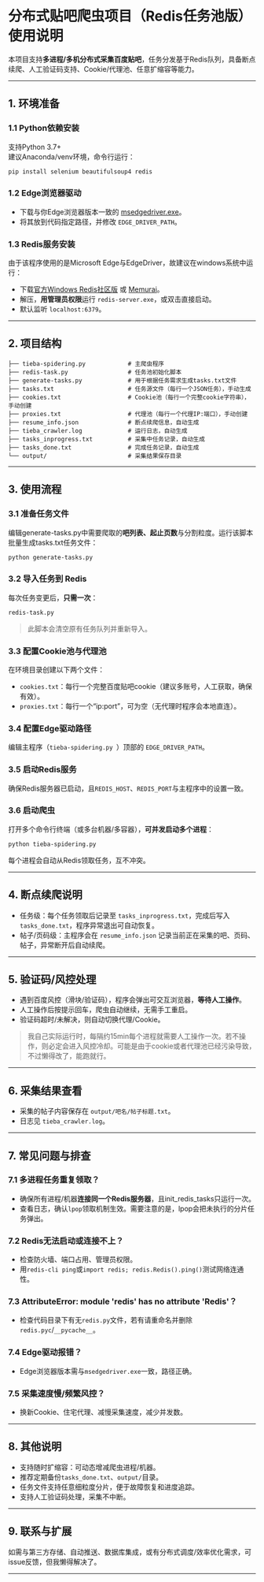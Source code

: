 # 分布式贴吧爬虫项目（Redis任务池版）使用说明

本项目支持**多进程/多机分布式采集百度贴吧**，任务分发基于Redis队列，具备断点续爬、人工验证码支持、Cookie/代理池、任意扩缩容等能力。

---

## 1. 环境准备

### 1.1 Python依赖安装

支持Python 3.7+  
建议Anaconda/venv环境，命令行运行：

```bash
pip install selenium beautifulsoup4 redis
```

### 1.2 Edge浏览器驱动

- 下载与你Edge浏览器版本一致的 [msedgedriver.exe](https://developer.microsoft.com/en-us/microsoft-edge/tools/webdriver/)。
- 将其放到代码指定路径，并修改 `EDGE_DRIVER_PATH`。

### 1.3 Redis服务安装

由于该程序使用的是Microsoft Edge与EdgeDriver，故建议在windows系统中运行：

- 下载[官方Windows Redis社区版](https://github.com/microsoftarchive/redis/releases) 或 [Memurai](https://www.memurai.com/)。
- 解压，**用管理员权限**运行 `redis-server.exe`，或双击直接启动。
- 默认监听 `localhost:6379`。

---

## 2. 项目结构

```
├── tieba-spidering.py            # 主爬虫程序 
├── redis-task.py                 # 任务池初始化脚本  
├── generate-tasks.py             # 用于根据任务需求生成tasks.txt文件  
├── tasks.txt                     # 任务源文件（每行一个JSON任务），手动生成  
├── cookies.txt                   # Cookie池（每行一个完整cookie字符串），手动创建  
├── proxies.txt                   # 代理池（每行一个代理IP:端口），手动创建  
├── resume_info.json              # 断点续爬信息，自动生成  
├── tieba_crawler.log             # 运行日志，自动生成  
├── tasks_inprogress.txt          # 采集中任务记录，自动生成  
├── tasks_done.txt                # 完成任务记录，自动生成  
└── output/                       # 采集结果保存目录
```

---

## 3. 使用流程

### 3.1 准备任务文件

编辑generate-tasks.py中需要爬取的**吧列表、起止页数**与分割粒度。运行该脚本批量生成tasks.txt任务文件：

```bash
python generate-tasks.py
```

### 3.2 导入任务到 Redis

每次任务变更后，**只需一次**：

```bash
redis-task.py 
```

> 此脚本会清空原有任务队列并重新导入。

### 3.3 配置Cookie池与代理池

在环境目录创建以下两个文件：

- `cookies.txt`：每行一个完整百度贴吧cookie（建议多账号，人工获取，确保有效）。
- `proxies.txt`：每行一个“ip:port”，可为空（无代理时程序会本地直连）。

### 3.4 配置Edge驱动路径

编辑主程序（`tieba-spidering.py `）顶部的 `EDGE_DRIVER_PATH`。

### 3.5 启动Redis服务

确保Redis服务器已启动，且`REDIS_HOST`、`REDIS_PORT`与主程序中的设置一致。

### 3.6 启动爬虫

打开多个命令行终端（或多台机器/多容器），**可并发启动多个进程**：

```bash
python tieba-spidering.py
```

每个进程会自动从Redis领取任务，互不冲突。

---

## 4. 断点续爬说明

- 任务级：每个任务领取后记录至 `tasks_inprogress.txt`，完成后写入 `tasks_done.txt`，程序异常退出可自动恢复。
- 帖子/页码级：主程序会在 `resume_info.json` 记录当前正在采集的吧、页码、帖子，异常断开后自动续爬。

---

## 5. 验证码/风控处理

- 遇到百度风控（滑块/验证码），程序会弹出可交互浏览器，**等待人工操作**。
- 人工操作后按提示回车，爬虫自动继续，无需手工重启。
- 验证码超时/未解决，则自动切换代理/Cookie。

> 我自己实际运行时，每隔约15min每个进程就需要人工操作一次。若不操作，则必定会进入风控冷却。可能是由于cookie或者代理池已经污染导致，不过懒得改了，能跑就行。

---

## 6. 采集结果查看

- 采集的帖子内容保存在 `output/吧名/帖子标题.txt`。
- 日志见 `tieba_crawler.log`。

---

## 7. 常见问题与排查

### 7.1 多进程任务重复领取？

- 确保所有进程/机器**连接同一个Redis服务器**，且init_redis_tasks只运行一次。
- 查看日志，确认`lpop`领取机制生效。需要注意的是，lpop会把未执行的分片任务弹出。

### 7.2 Redis无法启动或连接不上？

- 检查防火墙、端口占用、管理员权限。
- 用`redis-cli ping`或`import redis; redis.Redis().ping()`测试网络连通性。

### 7.3 AttributeError: module 'redis' has no attribute 'Redis'？

- 检查代码目录下有无`redis.py`文件，若有请重命名并删除`redis.pyc`/`__pycache__`。

### 7.4 Edge驱动报错？

- Edge浏览器版本需与`msedgedriver.exe`一致，路径正确。

### 7.5 采集速度慢/频繁风控？

- 换新Cookie、住宅代理、减慢采集速度，减少并发数。

---

## 8. 其他说明

- 支持随时扩缩容：可动态增减爬虫进程/机器。
- 推荐定期备份`tasks_done.txt`、`output/`目录。
- 任务文件支持任意细粒度分片，便于故障恢复和进度追踪。
- 支持人工验证码处理，采集不中断。

---

## 9. 联系与扩展

如需与第三方存储、自动推送、数据库集成，或有分布式调度/效率优化需求，可issue反馈，但我懒得解决了。

---
